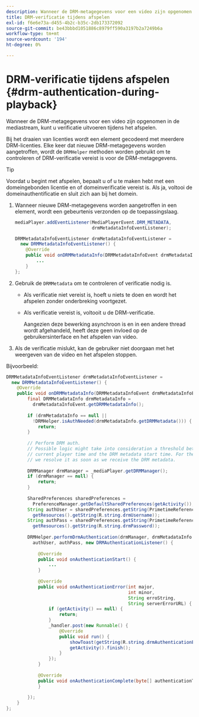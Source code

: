 ```yaml
---
description: Wanneer de DRM-metagegevens voor een video zijn opgenomen in de mediastream, kunt u verificatie uitvoeren tijdens het afspelen.
title: DRM-verificatie tijdens afspelen
exl-id: f6e6e73a-d455-4b2c-b35c-2db173372092
source-git-commit: be43bbbd1051886c8979ff590a3197b2a7249b6a
workflow-type: tm+mt
source-wordcount: '194'
ht-degree: 0%

---
```


# DRM-verificatie tijdens afspelen {#drm-authentication-during-playback}

Wanneer de DRM-metagegevens voor een video zijn opgenomen in de mediastream, kunt u verificatie uitvoeren tijdens het afspelen.

Bij het draaien van licenties wordt een element gecodeerd met meerdere DRM-licenties. Elke keer dat nieuwe DRM-metagegevens worden aangetroffen, wordt de `DRMHelper` methoden worden gebruikt om te controleren of DRM-verificatie vereist is voor de DRM-metagegevens.

>[!TIP]
>
>Voordat u begint met afspelen, bepaalt u of u te maken hebt met een domeingebonden licentie en of domeinverificatie vereist is. Als ja, voltooi de domeinauthentificatie en sluit zich aan bij het domein.

1. Wanneer nieuwe DRM-metagegevens worden aangetroffen in een element, wordt een gebeurtenis verzonden op de toepassingslaag.

   ```java
   mediaPlayer.addEventListener(MediaPlayerEvent.DRM_METADATA,  
                                drmMetadataInfoEventListener); 
   
   DRMMetadataInfoEventListener drmMetadataInfoEventListener =  
     new DRMMetadataInfoEventListener() { 
       @Override 
       public void onDRMMetadataInfo(DRMMetadataInfoEvent drmMetadataInfoEvent) { 
           ... 
       } 
   };
   ```

1. Gebruik de `DRMMetadata` om te controleren of verificatie nodig is.

   * Als verificatie niet vereist is, hoeft u niets te doen en wordt het afspelen zonder onderbreking voortgezet.
   * Als verificatie vereist is, voltooit u de DRM-verificatie.

      Aangezien deze bewerking asynchroon is en in een andere thread wordt afgehandeld, heeft deze geen invloed op de gebruikersinterface en het afspelen van video.

1. Als de verificatie mislukt, kan de gebruiker niet doorgaan met het weergeven van de video en het afspelen stoppen.

<!--<a id="example_939B95F831A245869F9248E2767F260C"></a>-->

Bijvoorbeeld:

```java
DRMMetadataInfoEventListener drmMetadataInfoEventListener =  
  new DRMMetadataInfoEventListener() { 
    @Override 
    public void onDRMMetadataInfo(DRMMetadataInfoEvent drmMetadataInfoEvent) { 
        final DRMMetadataInfo drmMetadataInfo =  
          drmMetadataInfoEvent.getDRMMetadataInfo(); 
 
        if (drmMetadataInfo == null ||  
          !DRMHelper.isAuthNeeded(drmMetadataInfo.getDRMMetadata())) { 
            return; 
        } 
 
        // Perform DRM auth. 
        // Possible logic might take into consideration a threshold between the  
        // current player time and the DRM metadata start time. For the time being,  
        // we resolve it as soon as we receive the DRM metadata. 
 
        DRMManager drmManager = _mediaPlayer.getDRMManager(); 
        if (drmManager == null) { 
            return; 
        } 
 
        SharedPreferences sharedPreferences =  
          PreferenceManager.getDefaultSharedPreferences(getActivity()); 
        String authUser = sharedPreferences.getString(PrimetimeReference.SETTINGS_DRM_USERNAME,  
          getResources().getString(R.string.drmUsername)); 
        String authPass = sharedPreferences.getString(PrimetimeReference.SETTINGS_DRM_PASSWORD,  
          getResources().getString(R.string.drmPassword)); 
 
        DRMHelper.performDrmAuthentication(drmManager, drmMetadataInfo.getDRMMetadata(),  
          authUser, authPass, new DRMAuthenticationListener() { 
 
            @Override 
            public void onAuthenticationStart() { 
                ... 
            } 
 
            @Override 
            public void onAuthenticationError(int major,  
                                              int minor,  
                                              String erroString,  
                                              String serverErrorURL) { 
                if (getActivity() == null) { 
                    return; 
                } 
                _handler.post(new Runnable() { 
                    @Override 
                    public void run() { 
                        showToast(getString(R.string.drmAuthenticationError)); 
                        getActivity().finish(); 
                    } 
                }); 
            } 
 
            @Override 
            public void onAuthenticationComplete(byte[] authenticationToken) { 
            } 
 
        }); 
    } 
}; 
```
